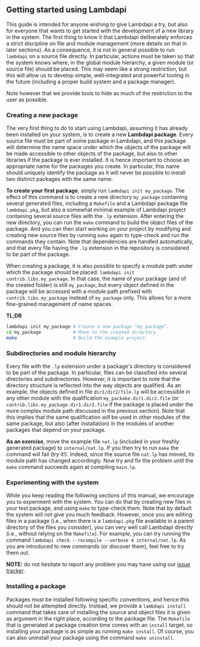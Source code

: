 Getting started using Lambdapi
------------------------------

This guide is intended for anyone wishing to give Lambdapi a try, but also for
everyone that wants to get started with the development of a new library in
the system. The first thing to know it that Lambdapi deliberately enforces a
strict discipline on file and module management (more details on that in later
sections). As a consequence, it is not in general possible to run `lambdapi`
on a source file directly. In particular, actions must be taken so that the
system knows where, in the global module hierarchy, a given module (or source
file) should be placed. This may seem like a strong restriction, but this will
allow us to develop simple, well-integrated and powerful tooling in the future
(including a proper build system and a package manager).

Note however that we provide tools to hide as much of the restriction to the
user as possible.

### Creating a new package

The very first thing to do to start using Lambdapi, assuming it has already
been installed on your system, is to create a new **Lambdapi package**. Every
source file must be part of some package in Lambdapi, and this package will
determine the name space under which the objects of the package will be made
accessible to other objects of the package, but also to other libraries if the
package is ever installed. It is hence important to choose an appropriate name
for the packages you create. In particular, this name should uniquely identify
the package as it will never be possible to install two distinct packages
with the same name.

**To create your first package**, simply run `lambdapi init my_package`.
The effect of this
command is to create a new directory `my_package` containing several generated
files, including a `Makefile` and a Lambdapi package file `lambdapi.pkg`, but
also a somewhat minimal example of Lambdapi project containing several source
files with the `.lp` extension. After entering the new directory, you can run
the `make` command to build the object files of the package. And you can then
start working on your project by modifying and creating new source files
by running `make` again to type-check and run the commands they contain. Note
that dependencies are handled automatically, and that every file having the
`.lp` extension in the repository is considered to be part of the package.

When creating a package, it is also possible to specify a module path under
which the package should be placed: `lambdapi init contrib.libs.my_package`.
In that case, the name of your package (and of the created folder) is still
`my_package`, but every object defined in the package will be accessed with a
module path prefixed with `contrib.libs.my_package` instead of `my_package`
only. This allows for a more fine-grained management of name spaces.

**TL;DR**
```bash
lambdapi init my_package # Create a new package "my_package".
cd my_package            # Move to the created directory.
make                     # Build the example project.
```

### Subdirectories and module hierarchy

Every file with the `.lp` extension under a package's directory is considered
to be part of the package. In particular, files can be classified into several
directories and subdirectories. However, it is important to note that the
directory structure is reflected into the way objects are qualified. As an
example, the objects defined in file `dir1/dir2/file.lp` will be accessible in
any other module with the qualification `my_packake.dir1.dir2.file` (or
`contrib.libs.my_package.dir1.dir2.file` if the package is placed under the
more complex module path discussed in the previous section). Note that this
implies that the same qualification will be used in other modules of the same
package, but also (after installation) in the modules of another packages that
depend on your package.

**As an exercise**, move the example file `nat.lp` (included in your freshly
generated package) to `internal/nat.lp`. If you then try to run `make` the
command will fail (try it!). Indeed, since the source file `nat.lp` has moved,
its module path has changed accordingly. Now try and fix the problem until the
`make` command succeeds again at compiling `main.lp`.

### Experimenting with the system

While you keep reading the following sections of this manual, we encourage you
to experiment with the system. You can do that by creating new files in your
test package, and using `make` to type-check them. Note that by default the
system will not give you much feedback. However, once you are editing files in
a package (i.e., when there is a `lambdapi.pkg` file available in a parent
directory of the files you consider), you can very well call Lambdapi directly
(i.e., without relying on the `Makefile`). For example, you can try running the
command `lambdapi check --recompile --verbose 4 internal/nat.lp`. As you are
introduced to new commands (or discover them), feel free to try them out.

**NOTE:** do not hesitate to report any problem you may have using our [issue
tracker](https://github.com/Deducteam/lambdapi/issues).

### Installing a package

Packages must be installed following specific conventions, and hence this
should not be attempted directly. Instead, we provide a `lambdapi install`
command that takes care of installing the source and object files it is given
as argument in the right place, according to the package file. The `Makefile`
that is generated at package creation time comes with an `install` target, so
installing your package is as simple as running `make install`. Of course, you
can also uninstall your package using the command `make uninstall`.

